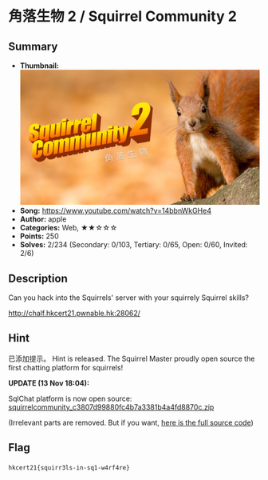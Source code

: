 角落生物 2 / Squirrel Community 2
===

## Summary

* **Thumbnail:** ![](thumbnail.jpg)
* **Song:** https://www.youtube.com/watch?v=14bbnWkGHe4
* **Author:** apple
* **Categories:** Web, ★★☆☆☆
* **Points:** 250
* **Solves:** 2/234 (Secondary: 0/103, Tertiary: 0/65, Open: 0/60, Invited: 2/6)

## Description

Can you hack into the Squirrels' server with your squirrely Squirrel skills?

http://chalf.hkcert21.pwnable.hk:28062/

## Hint

已添加提示。 Hint is released. The Squirrel Master proudly open source the first chatting platform for squirrels!

**UPDATE (13 Nov 18:04):**

SqlChat platform is now open source: [squirrelcommunity_c3807d99880fc4b7a3381b4a4fd8870c.zip](https://github.com/blackb6a/hkcert-ctf-2021-challenges/releases/download/v1.0.0/squirrelcommunity_c3807d99880fc4b7a3381b4a4fd8870c.zip)

(Irrelevant parts are removed. But if you want, [here is the full source code](https://github.com/blackb6a/hkcert-ctf-2021-challenges/releases/download/v1.0.0/squirrelcommunity_full_e2aab6cb5bca84d455aa6937ff34e362.zip))


## Flag

`hkcert21{squirr3ls-in-sq1-w4rf4re}`
